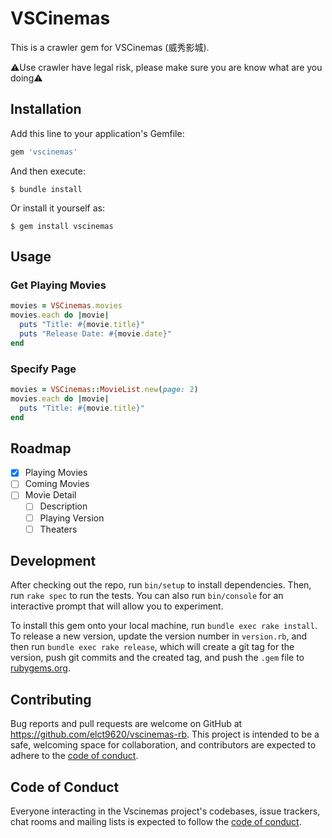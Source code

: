 # VSCinemas

This is a crawler gem for VSCinemas (威秀影城).

:warning:Use crawler have legal risk, please make sure you are know what are you doing:warning:

## Installation

Add this line to your application's Gemfile:

```ruby
gem 'vscinemas'
```

And then execute:

    $ bundle install

Or install it yourself as:

    $ gem install vscinemas

## Usage

### Get Playing Movies

```ruby
movies = VSCinemas.movies
movies.each do |movie|
  puts "Title: #{movie.title}"
  puts "Release Date: #{movie.date}"
end
```

### Specify Page

```ruby
movies = VSCinemas::MovieList.new(page: 2)
movies.each do |movie|
  puts "Title: #{movie.title}"
end
```

## Roadmap

* [x] Playing Movies
* [ ] Coming Movies
* [ ] Movie Detail
  * [ ] Description
  * [ ] Playing Version
  * [ ] Theaters

## Development

After checking out the repo, run `bin/setup` to install dependencies. Then, run `rake spec` to run the tests. You can also run `bin/console` for an interactive prompt that will allow you to experiment.

To install this gem onto your local machine, run `bundle exec rake install`. To release a new version, update the version number in `version.rb`, and then run `bundle exec rake release`, which will create a git tag for the version, push git commits and the created tag, and push the `.gem` file to [rubygems.org](https://rubygems.org).

## Contributing

Bug reports and pull requests are welcome on GitHub at https://github.com/elct9620/vscinemas-rb. This project is intended to be a safe, welcoming space for collaboration, and contributors are expected to adhere to the [code of conduct](https://github.com/elct9620/vscinemas/blob/main/CODE_OF_CONDUCT.md).

## Code of Conduct

Everyone interacting in the Vscinemas project's codebases, issue trackers, chat rooms and mailing lists is expected to follow the [code of conduct](https://github.com/elct9620/vscinemas-rb/blob/main/CODE_OF_CONDUCT.md).
